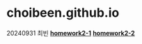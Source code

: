 # choibeen.github.io
20240931 최빈
[**homework2-1**](https://choibeen.github.io/homework2-1.html)
[**homework2-2**](https://choibeen.github.io/homework2-2.html)
